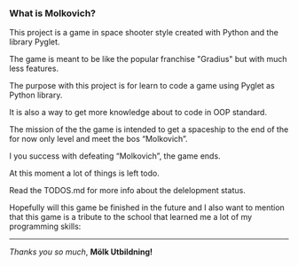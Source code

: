 ### What is Molkovich?

This project is a game in space shooter style created with Python and the library Pyglet.

The game is meant to be like the popular franchise "Gradius" but with much less features.

The purpose with this project is for learn to code a game using Pyglet as Python library.

It is also a way to get more knowledge about to code in OOP standard. 

The mission of the the game is intended to get a spaceship to the end of the for now only level and meet the bos “Molkovich”.

I you success with defeating “Molkovich”, the game ends.

At this moment a lot of things is left todo.

Read the TODOS.md for more info about the delelopment status.

Hopefully will this game be finished in the future and I also want to mention that this game is a tribute to the school that learned me a lot of my programming skills:

___

_Thanks you so much_, __Mölk Utbildning!__



